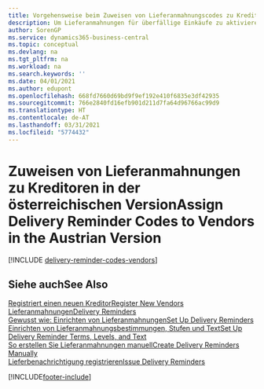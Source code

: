 ```yaml
---
title: Vorgehensweise beim Zuweisen von Lieferanmahnungscodes zu Kreditoren [AT]
description: Um Lieferanmahnungen für überfällige Einkäufe zu aktivieren, müssen Sie Kreditoren Lieferanmahnungsbedingungen in der österreichischen Version zuweisen.
author: SorenGP
ms.service: dynamics365-business-central
ms.topic: conceptual
ms.devlang: na
ms.tgt_pltfrm: na
ms.workload: na
ms.search.keywords: ''
ms.date: 04/01/2021
ms.author: edupont
ms.openlocfilehash: 668fd7660d69bd9f9ef192e410f6835e3df42935
ms.sourcegitcommit: 766e2840fd16efb901d211d7fa64d96766ac99d9
ms.translationtype: HT
ms.contentlocale: de-AT
ms.lasthandoff: 03/31/2021
ms.locfileid: "5774432"
---
```

# <a name="assign-delivery-reminder-codes-to-vendors-in-the-austrian-version"></a><span data-ttu-id="d11b8-103">Zuweisen von Lieferanmahnungen zu Kreditoren in der österreichischen Version</span><span class="sxs-lookup"><span data-stu-id="d11b8-103">Assign Delivery Reminder Codes to Vendors in the Austrian Version</span></span>

[!INCLUDE [delivery-reminder-codes-vendors](../includes/ATCHDE/delivery-reminder-codes-vendors.md)]

## <a name="see-also"></a><span data-ttu-id="d11b8-104">Siehe auch</span><span class="sxs-lookup"><span data-stu-id="d11b8-104">See Also</span></span>

[<span data-ttu-id="d11b8-105">Registriert einen neuen Kreditor</span><span class="sxs-lookup"><span data-stu-id="d11b8-105">Register New Vendors</span></span>](../../purchasing-how-register-new-vendors.md)  
[<span data-ttu-id="d11b8-106">Lieferanmahnungen</span><span class="sxs-lookup"><span data-stu-id="d11b8-106">Delivery Reminders</span></span>](delivery-reminders.md)  
[<span data-ttu-id="d11b8-107">Gewusst wie: Einrichten von Lieferanmahnungen</span><span class="sxs-lookup"><span data-stu-id="d11b8-107">Set Up Delivery Reminders</span></span>](how-to-set-up-delivery-reminders.md)  
[<span data-ttu-id="d11b8-108">Einrichten von Lieferanmahnungsbestimmungen, Stufen und Text</span><span class="sxs-lookup"><span data-stu-id="d11b8-108">Set Up Delivery Reminder Terms, Levels, and Text</span></span>](how-to-set-up-delivery-reminder-terms-levels-and-text.md)  
[<span data-ttu-id="d11b8-109">So erstellen Sie Lieferanmahnungen manuell</span><span class="sxs-lookup"><span data-stu-id="d11b8-109">Create Delivery Reminders Manually</span></span>](how-to-create-delivery-reminders-manually.md)  
[<span data-ttu-id="d11b8-110">Lieferbenachrichtigung registrieren</span><span class="sxs-lookup"><span data-stu-id="d11b8-110">Issue Delivery Reminders</span></span>](how-to-issue-delivery-reminders.md)  


[!INCLUDE[footer-include](../../includes/footer-banner.md)]